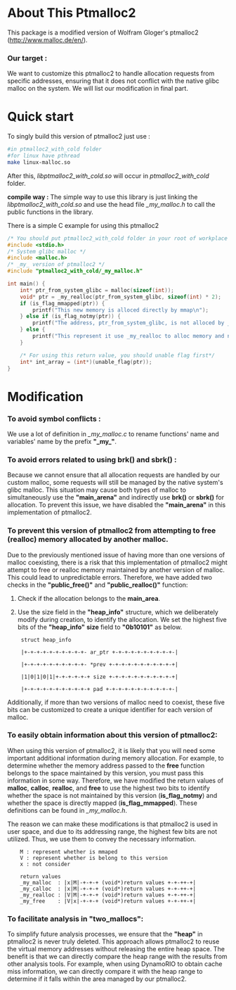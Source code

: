 About This Ptmalloc2
===

This package is a modified version of Wolfram Gloger's ptmalloc2 (http://www.malloc.de/en/).

### Our target :

We want to customize this ptmalloc2 to handle allocation requests from specific addresses, ensuring that it does not conflict with the native glibc malloc on the system.
We will list our modification in final part.

Quick start
===
To singly build this version of ptmalloc2 just use :
 
``` bash
#in ptmalloc2_with_cold folder
#for linux have pthread
make linux-malloc.so
```
After this, *libptmalloc2_with_cold.so* will occur in *ptmalloc2_with_cold* folder.

**compile way :** The simple way to use this library is just linking the *libptmalloc2_with_cold.so* and use the head file *_my_malloc.h* to call the public functions in the library.

There is a simple C example for using this ptmalloc2
```c
/* You should put ptmalloc2_with_cold folder in your root of workplace first */
#include <stdio.h>
/* System glibc malloc */
#include <malloc.h>
/* _my_ version of ptmalloc2 */
#include "ptmalloc2_with_cold/_my_malloc.h"

int main() {
    int* ptr_from_system_glibc = malloc(sizeof(int));
    void* ptr = _my_realloc(ptr_from_system_glibc, sizeof(int) * 2);
    if (is_flag_mmapped(ptr)) {
        printf("This new memory is alloced directly by mmap\n");
    } else if (is_flag_notmy(ptr)) {
        printf("The address, ptr_from_system_glibc, is not alloced by _my_ version\n");
    } else {
        printf("This represent it use _my_realloc to alloc memory and not directly use mmap\n");
    }

    /* For using this return value, you should unable flag first*/
    int* int_array = (int*)(unable_flag(ptr));
}
```

##
Modification
===
### To avoid symbol conflicts : 
We use a lot of definition in *_my_malloc.c* to rename functions' name and variables' name by the prefix **"\_my\_"**.

### To avoid errors related to using brk() and sbrk() :
Because we cannot ensure that all allocation requests are handled by our custom malloc, some requests will still be managed by the native system's glibc malloc. This situation may cause both types of malloc to simultaneously use the **"main_arena"** and indirectly use **brk()** or **sbrk()** for allocation. To prevent this issue, we have disabled the **"main_arena"** in this implementation of ptmalloc2.

### To prevent this version of ptmalloc2 from attempting to free (realloc) memory allocated by another malloc.
Due to the previously mentioned issue of having more than one versions of malloc coexisting, there is a risk that this implementation of ptmalloc2 might attempt to free or realloc memory maintained by another version of malloc. This could lead to unpredictable errors. Therefore, we have added two checks in the **"public_free()"** and **"public_realloc()"** function:

1. Check if the allocation belongs to the **main_area**.
2. Use the size field in the **"heap_info"** structure, which we deliberately modify during creation, to identify the allocation.
We set the highest five bits of the **"heap_info"** **size** field to **"0b10101"** as below.

        struct heap_info 
    
        |+-+-+-+-+-+-+-+-+-+- ar_ptr +-+-+-+-+-+-+-+-+-+-|

        |+-+-+-+-+-+-+-+-+-+- *prev +-+-+-+-+-+-+-+-+-+-+|
    
        |1|0|1|0|1|+-+-+-+-+-+ size +-+-+-+-+-+-+-+-+-+-+|

        |+-+-+-+-+-+-+-+-+-+-+ pad +-+-+-+-+-+-+-+-+-+-+-|


Additionally, if more than two versions of malloc need to coexist, these five bits can be customized to create a unique identifier for each version of malloc.

### To easily obtain information about this version of ptmalloc2:
When using this version of ptmalloc2, it is likely that you will need some important additional information during memory allocation. For example, to determine whether the memory address passed to the **free** function belongs to the space maintained by this version, you must pass this information in some way. Therefore, we have modified the return values of **malloc**, **calloc**, **realloc**, and **free** to use the highest two bits to identify whether the space is not maintained by this version (**is_flag_notmy**) and whether the space is directly mapped (**is_flag_mmapped**). These definitions can be found in *_my_malloc.h*.

The reason we can make these modifications is that ptmalloc2 is used in user space, and due to its addressing range, the highest few bits are not utilized. Thus, we use them to convey the necessary information.

        M : represent whether is mmaped
        V : represent whether is belong to this version 
        x : not consider

        return values
        _my_malloc  : |x|M|-+-+-+ (void*)return values +-+-++-+|
        _my_calloc  : |x|M|-+-+-+ (void*)return values +-+-++-+|
        _my_realloc : |V|M|-+-+-+ (void*)return values +-+-++-+|
        _my_free    : |V|x|-+-+-+ (void*)return values +-+-++-+|


### To facilitate analysis in "two_mallocs":

To simplify future analysis processes, we ensure that the **"heap"** in ptmalloc2 is never truly deleted. This approach allows ptmalloc2 to reuse the virtual memory addresses without releasing the entire heap space. The benefit is that we can directly compare the heap range with the results from other analysis tools. For example, when using DynamoRIO to obtain cache miss information, we can directly compare it with the heap range to determine if it falls within the area managed by our ptmalloc2.